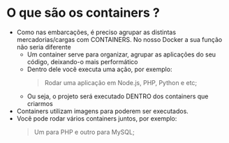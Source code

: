 # O que são os containers ?
- Como nas embarcações, é preciso agrupar as distintas mercadorias/cargas com CONTAINERS. No nosso Docker a sua função não seria diferente
  - Um container serve para organizar, agrupar as aplicações do seu código, deixando-o mais performático
  - Dentro dele você executa uma ação, por exemplo: 
    >Rodar uma aplicação em Node.js, PHP, Python e etc;
  - Ou seja, o projeto será executado DENTRO dos containers que criarmos
- Containers utilizam imagens para poderem ser executados.
- Você pode rodar vários containers juntos, por exemplo:
  >Um para PHP e outro para MySQL;
